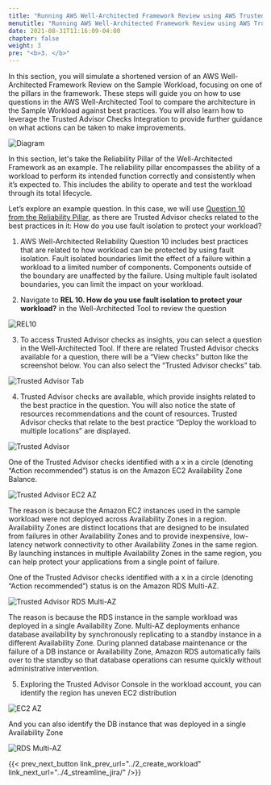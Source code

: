 ```yaml
---
title: "Running AWS Well-Architected Framework Review using AWS Trusted Advisor."
menutitle: "Running AWS Well-Architected Framework Review using AWS Trusted Advisor."
date: 2021-08-31T11:16:09-04:00
chapter: false
weight: 3
pre: "<b>3. </b>"
---
```

In this section, you will simulate a shortened version of an AWS Well-Architected Framework Review on the Sample Workload, focusing on one of the pillars in the framework. These steps will guide you on how to use questions in the AWS Well-Architected Tool to compare the architecture in the Sample Workload against best practices. You will also learn how to leverage the Trusted Advisor Checks Integration to provide further guidance on what actions can be taken to make improvements.

![Diagram](/watool/200_Accelerating_Well_Architected_Framework_Reviews_using_integrated_AWS_Trusted_Advisor_insights/Images/section3_architecture.png)

In this section, let's take the Reliability Pillar of the Well-Architected Framework as an example. 
The reliability pillar encompasses the ability of a workload to perform its intended function correctly and consistently when it’s expected to. This includes the ability to operate and test the workload through its total lifecycle.

Let’s explore an example question. In this case, we will use [Question 10 from the Reliability Pillar](https://wa.aws.amazon.com/wat.question.REL_10.en.html), as there are Trusted Advisor checks related to the best practices in it: How do you use fault isolation to protect your workload?

1. AWS Well-Architected Reliability Question 10 includes best practices that are related to how workload can be protected by using fault isolation. Fault isolated boundaries limit the effect of a failure within a workload to a limited number of components. Components outside of the boundary are unaffected by the failure. Using multiple fault isolated boundaries, you can limit the impact on your workload. 

2. Navigate to <b>REL 10. How do you use fault isolation to protect your workload?</b> in the Well-Architected Tool to review the question

![REL10](/watool/200_Accelerating_Well_Architected_Framework_Reviews_using_integrated_AWS_Trusted_Advisor_insights/Images/section3_q10.png)


3. To access Trusted Advisor checks as insights, you can select a question in the Well-Architected Tool. If there are related Trusted Advisor checks available for a question, there will be a “View checks” button like the screenshot below. You can also select the “Trusted Advisor checks” tab. 

![Trusted Advisor Tab](/watool/200_Accelerating_Well_Architected_Framework_Reviews_using_integrated_AWS_Trusted_Advisor_insights/Images/section3_access_ta.png)

4. Trusted Advisor checks are available, which provide insights related to the best practice in the question. You will also notice the state of resources recommendations and the count of resources. Trusted Advisor checks that relate to the best practice “Deploy the workload to multiple locations” are displayed. 

![Trusted Advisor](/watool/200_Accelerating_Well_Architected_Framework_Reviews_using_integrated_AWS_Trusted_Advisor_insights/Images/section3_ta.png)

One of the Trusted Advisor checks identified with a x in a circle (denoting “Action recommended”) status is on the Amazon EC2 Availability Zone Balance.

![Trusted Advisor EC2 AZ](/watool/200_Accelerating_Well_Architected_Framework_Reviews_using_integrated_AWS_Trusted_Advisor_insights/Images/section3_ec2_az.png)

The reason is because the Amazon EC2 instances used in the sample workload were not deployed across Availability Zones in a region. Availability Zones are distinct locations that are designed to be insulated from failures in other Availability Zones and to provide inexpensive, low-latency network connectivity to other Availability Zones in the same region. By launching instances in multiple Availability Zones in the same region, you can help protect your applications from a single point of failure.

One of the Trusted Advisor checks identified with a x in a circle (denoting “Action recommended”) status is on the Amazon RDS Multi-AZ. 

![Trusted Advisor RDS Multi-AZ](/watool/200_Accelerating_Well_Architected_Framework_Reviews_using_integrated_AWS_Trusted_Advisor_insights/Images/section3_rds.png)

The reason is because the RDS instance in the sample workload was deployed in a single Availability Zone. 
Multi-AZ deployments enhance database availability by synchronously replicating to a standby instance in a different Availability Zone. During planned database maintenance or the failure of a DB instance or Availability Zone, Amazon RDS automatically fails over to the standby so that database operations can resume quickly without administrative intervention.

5. Exploring the Trusted Advisor Console in the workload account, you can identify the region has uneven EC2 distribution

![EC2 AZ](/watool/200_Accelerating_Well_Architected_Framework_Reviews_using_integrated_AWS_Trusted_Advisor_insights/Images/section3_ta_ec2_az.png)

And you can also identify the DB instance that was deployed in a single Availability Zone

![RDS Multi-AZ](/watool/200_Accelerating_Well_Architected_Framework_Reviews_using_integrated_AWS_Trusted_Advisor_insights/Images/section3_ta_rds.png)

{{< prev_next_button link_prev_url="../2_create_workload" link_next_url="../4_streamline_jira/" />}}
